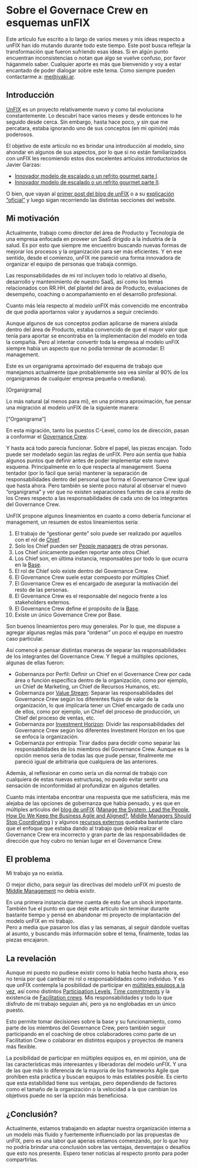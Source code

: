 # Sobre el Governace Crew en esquemas unFIX

Este artículo fue escrito a lo largo de varios meses y mis ideas respecto a
unFIX han ido mutando durante todo este tiempo. Este post busca reflejar la
transformación que fueron sufriendo esas ideas. Si en algún punto encuentran
inconsistencias o notan que algo se vuelve confuso, por favor háganmelo saber.
Cualquier aporte es más que bienvenido y voy a estar encantado de poder dialogar
sobre este tema. Como siempre pueden contactarme a: me@iyaki.ar.

## Introducción

[UnFIX](https://unfix.com/) es un proyecto relativamente nuevo y como tal
evoluciona constantemente. Lo descubrí hace varios meses y desde entonces lo he
seguido desde cerca. Sin embargo, hasta hace poco, y sin que me percatara,
estaba ignorando uno de sus conceptos (en mi opinión) más poderosos.

El objetivo de este artículo no es brindar una introducción al modelo, sino
ahondar en algunos de sus aspectos, por lo que si no están familiarizados con
unFIX les recomiendo estos dos excelentes artículos introductorios de Javier
Garzas:

- [Innovador modelo de escalado o un refrito gourmet parte I](https://www.javiergarzas.com/2023/02/unfix-innovador-modelo-de-escalado-o-un-refrito-gourmet-parte-i.html).
- [Innovador modelo de escalado o un refrito gourmet parte II](https://www.javiergarzas.com/2023/02/unfix-2a-parte-innovador-modelo-de-escalado-o-un-refrito-gourmet-de-antiguos-patrones.html).

O bien, que vayan al [primer post del blog de unFIX](https://unfix.com/blog/the-unfix-model)
o a su [explicación “oficial”](https://unfix.com/what-is-unfix) y luego sigan
recorriendo las distintas secciones del website.

## Mi motivación

Actualmente, trabajo como director del área de Producto y Tecnología de una
empresa enfocada en proveer un SaaS dirigido a la industria de la salud. Es por
esto que siempre me encuentro buscando nuevas formas de mejorar los procesos y
la organización para ser más eficientes. Y en ese sentido, desde el comienzo,
unFIX me pareció una forma innovadora de organizar el equipo de personas que
trabaja conmigo.

Las responsabilidades de mi rol incluyen todo lo relativo al diseño, desarrollo
y mantenimiento de nuestro SaaS, así como los temas relacionados con RR.HH. del
plantel del área de Producto, evaluaciones de desempeño, coaching o
acompañamiento en el desarrollo profesional.

Cuanto más leía respecto al modelo unFIX más convencido me encontraba de que
podía aportarnos valor y ayudarnos a seguir creciendo.

Aunque algunos de sus conceptos podían aplicarse de manera aislada dentro del
área de Producto, estaba convencido de que el mayor valor que tenía para aportar
se encontraba en la implementación del modelo en toda la compañía. Pero al
intentar convertir toda la empresa al modelo unFIX siempre había un aspecto que
no podía terminar de acomodar: El management.

Este es un organigrama aproximado del esquema de trabajo que manejamos
actualmente (que probablemente sea vea similar al 90% de los organigramas de
cualquier empresa pequeña o mediana).

[Organigrama]

Lo más natural (al menos para mí), en una primera aproximación, fue pensar una
migración al modelo unFIX de la siguiente manera:

[“Organigrama”]

En esta migración, tanto los puestos C-Level, como los de dirección, pasan a
conformar el [Governance Crew](https://unfix.com/governance-crew).

Y hasta acá todo parecía funcionar. Sobre el papel, las piezas encajan. Todo
puede ser modelado según las reglas de unFIX. Pero aún sentía que había algunos
puntos que definir antes de poder implementar este nuevo esquema. Principalmente
en lo que respecta al management. Suena tentador (por lo fácil que sería)
mantener la separación de responsabilidades dentro del personal que forma el
Governance Crew igual que hasta ahora. Pero también se siente poco natural al
observar el nuevo “organigrama” y ver que no existen separaciones fuertes de
cara al resto de los Crews respecto a las responsabilidades de cada uno de los
integrantes del Governance Crew.

UnFIX propone algunos lineamientos en cuanto a como debería funcionar el
management, un resumen de estos lineamientos sería:

1. El trabajo de “gestionar gente” solo puede ser realizado por aquellos con el
   rol de [Chief](https://unfix.com/chief).
2. Solo los Chief pueden ser [People managers](https://in.indeed.com/career-advice/finding-a-job/what-does-people-manager-do)
   de otras personas.
3. Los Chief únicamente pueden reportar ante otros Chief.
4. Los Chief son, en última instancia, responsables por todo lo que ocurra en
   la [Base](https://unfix.com/base-types).
5. El rol de Chief solo existe dentro del Governance Crew.
6. El Governance Crew suele estar compuesto por múltiples Chief.
7. El Governance Crew es el encargado de asegurar la motivación del resto de
   las personas.
8. El Governance Crew es el responsable del negocio frente a los
   stakeholders externos.
9. El Governance Crew define el propósito de la [Base](https://unfix.com/base).
10. Existe un único Governance Crew por Base.

Son buenos lineamientos pero muy generales. Por lo que, me dispuse a agregar
algunas reglas más para “ordenar” un poco el equipo en nuestro caso particular.

Así comencé a pensar distintas maneras de separar las responsabilidades de los
integrantes del Governance Crew. Y llegué a múltiples opciones, algunas de
ellas fueron:

- Gobernanza por Perfil: Definir un Chief en el Governance Crew por cada área o
  función específica dentro de la organización, como por ejemplo, un Chief de
  Marketing, un Chief de Recursos Humanos, etc.
- Gobernanza por [Value Stream](https://unfix.com/value-streams): Separar las
  responsabilidades del Governance Crew según los diferentes flujos de valor de
  la organización, lo que implicaría tener un Chief encargado de cada uno de
  ellos, como por ejemplo, un Chief del proceso de producción, un Chief del
  proceso de ventas, etc.
- Gobernanza por [Investment Horizon](https://unfix.com/investment-horizons):
  Dividir las responsabilidades del Governance Crew según los diferentes
  Investment Horizon en los que se enfoca la organización.
- Gobernanza por entropía: Tirar dados para decidir como separar las
  responsabilidades de los miembros del Governance Crew. Aunque es la opción
  menos seria de todas las que pude pensar, finalmente me pareció igual de
  arbitraria que cualquiera de las anteriores.

Además, al reflexionar en como sería un día normal de trabajo con cualquiera de
estas nuevas estructuras, no puedo evitar sentir una sensación de inconformidad
al profundizar en algunos detalles.

Cuanto más intentaba encontrar una respuesta que me satisficiera, más me
alejaba de las opciones de gobernanza que había pensado, y es que en múltiples
artículos del [blog de unFIX](https://unfix.com/blog)
([Manage the System, Lead the People](https://unfix.com/blog/manage-the-system),
[How Do We Keep the Business Agile and Aligned?](https://unfix.com/blog/agile-and-aligned),
[Middle Managers Should Stop Coordinating](https://unfix.com/blog/middle-managers-should-stop-coordinating)
) y algunos [recursos externos](https://youtu.be/6IRQWT-kxXs) quedaba bastante
claro que el enfoque que estaba dando al trabajo que debía realizar el
Governance Crew era incorrecto y gran parte de las responsabilidades de
dirección que hoy cubro no tenían lugar en el Governance Crew.

## El problema

Mi trabajo ya no existía.

O mejor dicho, para seguir las directivas del modelo unFIX mi puesto de
[Middle Management](https://en.wikipedia.org/wiki/Middle_management) no debía
existir.

En una primera instancia darme cuenta de esto fue un shock importante. También
fue el punto en que dejé este artículo sin terminar durante bastante tiempo y
pensé en abandonar mi proyecto de implantación del modelo unFIX en mi trabajo.  
Pero a media que pasaron los días y las semanas, al seguir dándole vueltas al
asunto, y buscando más información sobre el tema, finalmente, todas las
piezas encajaron.

## La revelación

Aunque mi puesto no pudiese existir como lo había hecho hasta ahora, eso no
tenía por qué cambiar mi rol o responsabilidades como individuo. Y es que unFIX
contempla la posibilidad de participar en
[múltiples equipos a la vez](https://unfix.com/blog/the-multiteaming-way), así
como distintos [Participation Levels](https://unfix.com/participation-levels),
[Time commitments](https://unfix.com/blog/no-more-fixed-jobs) y la existencia de
[Facilitation crews](https://unfix.com/facilitation-crew). Mis responsabilidades
y todo lo que disfruto de mi trabajo seguían ahí, pero ya no englobadas en
un único puesto.

Esto permite tomar decisiones sobre la base y su funcionamiento, como parte de
los miembros del Governance Crew, pero también seguir participando en el
coaching de otros colaboradores como parte de un Facilitation Crew o colaborar
en distintos equipos y proyectos de manera más flexible.

La posibilidad de participar en múltiples equipos es, en mi opinión, una de las
características más interesantes y liberadoras del modelo unFIX. Y una de
las que más lo diferencia de la mayoría de los frameworks Agile que prohíben
esta práctica y buscan equipos lo más estables posible. Es cierto que esta
estabilidad tiene sus ventajas, pero dependiendo de factores como el tamaño de
la organización o la velocidad a la que cambian los objetivos puede no ser la
opción más beneficiosa.

## ¿Conclusión?

Actualmente, estamos trabajando en adaptar nuestra organización interna a un
modelo más fluido y fuertemente influenciado por las propuestas de unFIX, pero
es una labor que apenas estamos comenzando, por lo que hoy no podría brindar una
conclusión sobre las ventajas, desventajas o desafíos que esto nos presente.
Espero tener noticias al respecto pronto para poder compartirlas.
